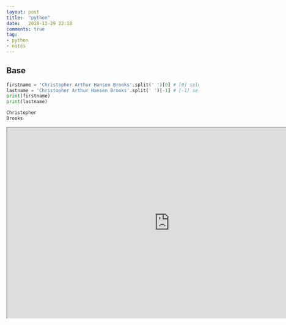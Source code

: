 ```yaml
---
layout: post
title:  "python"
date:   2018-12-29 22:18
comments: true
tag:
- python
- notes
---
```


## Base
```python
firstname = 'Christopher Arthur Hansen Brooks'.split(' ')[0] # [0] selects the first element of the list
lastname = 'Christopher Arthur Hansen Brooks'.split(' ')[-1] # [-1] selects the last element of the list
print(firstname)
print(lastname)

Christopher
Brooks

```
<iframe src="https://github.com/leafzsy/leafzsy.github.io/blob/master/images/ipynb/week1.ipynb" width="850" height="500"></iframe>
